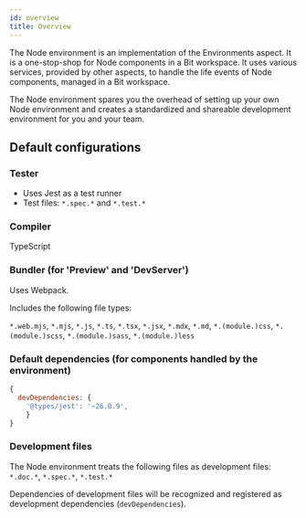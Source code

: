 ```yaml
---
id: overview
title: Overview
---
```


The Node environment is an implementation of the Environments aspect. It is a one-stop-shop for Node components in a Bit workspace. It uses various services, provided by other aspects, to handle the life events of Node components, managed in a Bit workspace.

The Node environment spares you the overhead of setting up your own Node environment and creates a standardized and shareable development environment for you and your team.

## Default configurations

### Tester

- Uses Jest as a test runner
- Test files: `*.spec.*` and `*.test.*`

### Compiler

TypeScript

### Bundler (for 'Preview' and 'DevServer')

Uses Webpack.

Includes the following file types:

`*.web.mjs`, `*.mjs`, `*.js`, `*.ts`, `*.tsx`, `*.jsx`, `*.mdx`, `*.md`, `*.(module.)css`, `*.(module.)scss`, `*.(module.)sass`, `*.(module.)less`

### Default dependencies (for components handled by the environment)

```js
{
  devDependencies: {
    '@types/jest': '~26.0.9',
    }    
}
```

### Development files

The Node environment treats the following files as development files: `*.doc.*`, `*.spec.*`, `*.test.*`

Dependencies of development files will be recognized and registered as development dependencies (`devDependencies`).